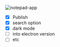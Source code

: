 ![notepad-app](https://user-images.githubusercontent.com/15269933/173217017-376edfda-650d-489d-9344-f31c4737da48.png)


- [x] Publish
- [x] search option
- [x] dark mode
- [ ] into electron version
- [ ] etc
